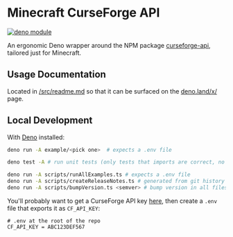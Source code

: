 # Minecraft CurseForge API

[![deno module](https://shield.deno.dev/x/minecraft_curseforge_api)](https://deno.land/x/minecraft_curseforge_api)

An ergonomic Deno wrapper around the NPM package [curseforge-api](https://github.com/Smiley43210/curseforge-api/), tailored just for Minecraft.

## Usage Documentation

Located in [/src/readme.md](/src/readme.md) so that it can be surfaced on the [deno.land/x/](https://deno.land/x/minecraft_curseforge_api) page.

## Local Development

With [Deno](https://deno.land/) installed:

```sh
deno run -A example/<pick one>  # expects a .env file

deno test -A # run unit tests (only tests that imports are correct, no network)

deno run -A scripts/runAllExamples.ts # expects a .env file
deno run -A scripts/createReleaseNotes.ts # generated from git history
deno run -A scripts/bumpVersion.ts <semver> # bump version in all files
```

You'll probably want to get a CurseForge API key [here](https://docs.curseforge.com/#authentication), then create a `.env` file that exports it as `CF_API_KEY`:

```env
# .env at the root of the repo
CF_API_KEY = ABC123DEF567
```
